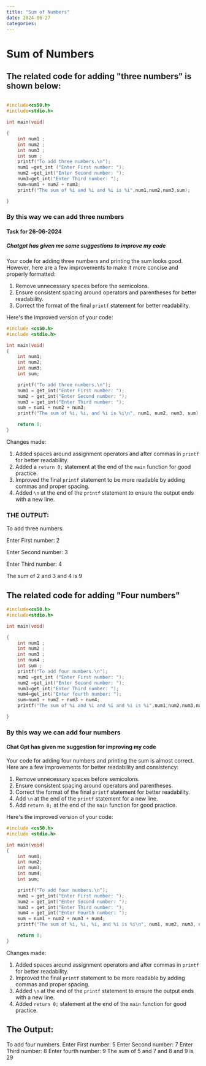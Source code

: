 ```yaml
---
title: "Sum of Numbers"
date: 2024-06-27
categories:
---
```



# Sum of **Numbers**
## The related code for adding "three numbers" is shown below:
```C

#include<cs50.h>
#include<stdio.h>

int main(void)

{
    int num1 ;
    int num2 ;
    int num3 ;
    int sum ;
    printf("To add three numbers.\n");
    num1 =get_int ("Enter First number: ");
    num2 =get_int("Enter Second number: ");
    num3=get_int("Enter Third number: ");
    sum=num1 + num2 + num3;
    printf("The sum of %i and %i and %i is %i",num1,num2,num3,sum);

}
```

### By this way we can add three numbers
#### Task for 26-06-2024

##### Chatgpt has given me some suggestions to improve my code

Your code for adding three numbers and printing the sum looks good. However, here are a few improvements to make it more concise and properly formatted:

1. Remove unnecessary spaces before the semicolons.
2. Ensure consistent spacing around operators and parentheses for better readability.
3. Correct the format of the final `printf` statement for better readability.

Here's the improved version of your code:

```c
#include <cs50.h>
#include <stdio.h>

int main(void)
{
    int num1;
    int num2;
    int num3;
    int sum;

    printf("To add three numbers.\n");
    num1 = get_int("Enter First number: ");
    num2 = get_int("Enter Second number: ");
    num3 = get_int("Enter Third number: ");
    sum = num1 + num2 + num3;
    printf("The sum of %i, %i, and %i is %i\n", num1, num2, num3, sum);

    return 0;
}
```

Changes made:
1. Added spaces around assignment operators and after commas in `printf` for better readability.
2. Added a `return 0;` statement at the end of the `main` function for good practice.
3. Improved the final `printf` statement to be more readable by adding commas and proper spacing.
4. Added `\n` at the end of the `printf` statement to ensure the output ends with a new line.

### THE OUTPUT:

To add three numbers.

Enter First number: 2

Enter Second number: 3

Enter Third number: 4

The sum of 2 and 3 and 4 is 9

## The related code for adding **"Four numbers"**
```C
#include<cs50.h>
#include<stdio.h>

int main(void)

{
    int num1 ;
    int num2 ;
    int num3 ;
    int num4 ;
    int sum ;
    printf("To add four numbers.\n");
    num1 =get_int ("Enter First number: ");
    num2 =get_int("Enter Second number: ");
    num3=get_int("Enter Third number: ");
    num4=get_int("Enter fourth number: ");
    sum=num1 + num2 + num3 + num4;
    printf("The sum of %i and %i and %i and %i is %i",num1,num2,num3,num4,sum);

}
```
### By this way we can add four numbers
#### Chat Gpt has given me suggestion for improving my code

Your code for adding four numbers and printing the sum is almost correct. Here are a few improvements for better readability and consistency:

1. Remove unnecessary spaces before semicolons.
2. Ensure consistent spacing around operators and parentheses.
3. Correct the format of the final `printf` statement for better readability.
4. Add `\n` at the end of the `printf` statement for a new line.
5. Add `return 0;` at the end of the `main` function for good practice.

Here's the improved version of your code:

```c
#include <cs50.h>
#include <stdio.h>

int main(void)
{
    int num1;
    int num2;
    int num3;
    int num4;
    int sum;

    printf("To add four numbers.\n");
    num1 = get_int("Enter First number: ");
    num2 = get_int("Enter Second number: ");
    num3 = get_int("Enter Third number: ");
    num4 = get_int("Enter Fourth number: ");
    sum = num1 + num2 + num3 + num4;
    printf("The sum of %i, %i, %i, and %i is %i\n", num1, num2, num3, num4, sum);

    return 0;
}
```

Changes made:
1. Added spaces around assignment operators and after commas in `printf` for better readability.
2. Improved the final `printf` statement to be more readable by adding commas and proper spacing.
3. Added `\n` at the end of the `printf` statement to ensure the output ends with a new line.
4. Added `return 0;` statement at the end of the `main` function for good practice.

## The Output:

To add four numbers.
Enter First number: 5
Enter Second number: 7
Enter Third number: 8
Enter fourth number: 9
The sum of 5 and 7 and 8 and 9 is 29